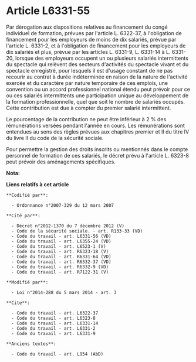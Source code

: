 # Article L6331-55

Par dérogation aux dispositions relatives au financement du congé individuel de formation, prévues par l'article L. 6322-37,
à l'obligation de financement pour les employeurs de moins de dix salariés, prévue par l'article L. 6331-2, et à l'obligation
de financement pour les employeurs de dix salariés et plus, prévue par les articles L. 6331-9, L. 6331-14 à L. 6331-20,
lorsque des employeurs occupent un ou plusieurs salariés intermittents du spectacle qui relèvent des secteurs d'activités du
spectacle vivant et du spectacle enregistré, pour lesquels il est d'usage constant de ne pas recourir au contrat à durée
indéterminée en raison de la nature de l'activité exercée et du caractère par nature temporaire de ces emplois, une
convention ou un accord professionnel national étendu peut prévoir pour ce ou ces salariés intermittents une participation
unique au développement de la formation professionnelle, quel que soit le nombre de salariés occupés. Cette contribution est
due à compter du premier salarié intermittent. 

Le pourcentage de la contribution ne peut être inférieur à 2 % des rémunérations versées pendant l'année en cours. Les
rémunérations sont entendues au sens des règles prévues aux chapitres premier et II du titre IV du livre II du code de la
sécurité sociale. 

Pour permettre la gestion des droits inscrits ou mentionnés dans le compte personnel de formation de ces salariés, le décret
prévu à l'article L. 6323-8 peut prévoir des aménagements spécifiques.

**Nota:**



**Liens relatifs à cet article**

	**Codifié par**:

	  - Ordonnance n°2007-329 du 12 mars 2007

	**Cité par**:

	  - Décret n°2012-1370 du 7 décembre 2012 (V)
	  - Code de la sécurité sociale. - art. R133-33 (VD)
	  - Code du travail - art. L6331-56 (VD)
	  - Code du travail - art. L6355-24 (VD)
	  - Code du travail - art. L6523-1 (V)
	  - Code du travail - art. R6323-18 (V)
	  - Code du travail - art. R6331-64 (VD)
	  - Code du travail - art. R6332-37 (VD)
	  - Code du travail - art. R6332-9 (VD)
	  - Code du travail - art. R7122-31 (V)

	**Modifié par**:

	  - Loi n°2014-288 du 5 mars 2014 - art. 3

	**Cite**:

	  - Code du travail - art. L6322-37
	  - Code du travail - art. L6323-8
	  - Code du travail - art. L6331-14
	  - Code du travail - art. L6331-2
	  - Code du travail - art. L6331-9

	**Anciens textes**:

	  - Code du travail - art. L954 (AbD)
